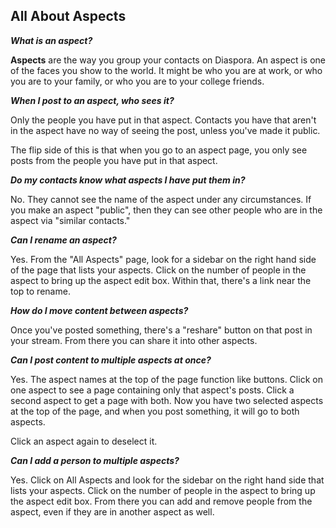 ## All About Aspects

***What is an aspect?***

**Aspects** are the way you group your contacts on Diaspora. An aspect is one of the faces you 
show to the world.  It might be who you are at work, or who you are to your family, or who you 
are to your college friends.

***When I post to an aspect, who sees it?***

Only the people you have put in that aspect. Contacts you have that aren't in the aspect have
no way of seeing the post, unless you've made it public.

The flip side of this is that when you go to an aspect page, you only see posts from the people
you have put in that aspect.

***Do my contacts know what aspects I have put them in?***

No. They cannot see the name of the aspect under any circumstances. If you make an aspect "public",
then they can see other people who are in the aspect via "similar contacts."

***Can I rename an aspect?***

Yes. From the "All Aspects" page, look for a sidebar on the right hand side of the page that
lists your aspects. Click on the number of people in the aspect to bring up the aspect edit box.
Within that, there's a link near the top to rename.

***How do I move content between aspects?***

Once you've posted something, there's a "reshare" button on that post in your stream. From there
you can share it into other aspects.

***Can I post content to multiple aspects at once?***

Yes. The aspect names at the top of the page function like buttons. Click on one aspect to see a page
containing only that aspect's posts. Click a second aspect to get a page with both. Now you have
two selected aspects at the top of the page, and when you post something, it will go to both aspects.

Click an aspect again to deselect it.

***Can I add a person to multiple aspects?***

Yes. Click on All Aspects and look for the sidebar on the right hand side that lists your aspects. 
Click on the number of people in the aspect to bring up the aspect edit box. From there you can add
and remove people from the aspect, even if they are in another aspect as well. 